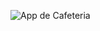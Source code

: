 ![App de Cafeteria](https://github.com/user-attachments/assets/6e018002-fdf0-4e0d-ae63-f5b852c67783)
